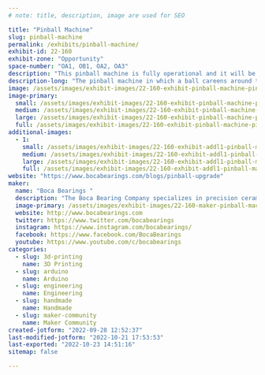 ```yaml
---
# note: title, description, image are used for SEO

title: "Pinball Machine"
slug: pinball-machine
permalink: /exhibits/pinball-machine/
exhibit-id: 22-160
exhibit-zone: "Opportunity"
space-number: "OA1, OB1, OA2, OA3"
description: "This pinball machine is fully operational and it will be ready to provide hours of entertainment. "
description-long: "The pinball machine in which a ball careens around the machine&#039;s interior, hitting various lights, bumpers, ramps, and other targets was made  inhouse at Boca Bearings. https://www.bocabearings.com/blogs/instructables-pinball-machine"
image: /assets/images/exhibit-images/22-160-exhibit-pinball-machine-pinball-machine-kids-playing-large.JPG
image-primary: 
  small: /assets/images/exhibit-images/22-160-exhibit-pinball-machine-pinball-machine-kids-playing-small.JPG
  medium: /assets/images/exhibit-images/22-160-exhibit-pinball-machine-pinball-machine-kids-playing-medium.JPG
  large: /assets/images/exhibit-images/22-160-exhibit-pinball-machine-pinball-machine-kids-playing-large.JPG
  full: /assets/images/exhibit-images/22-160-exhibit-pinball-machine-pinball-machine-kids-playing-full.JPG
additional-images: 
  - 1:
    small: /assets/images/exhibit-images/22-160-exhibit-addl1-pinball-machine-pinball-after-small.jpg
    medium: /assets/images/exhibit-images/22-160-exhibit-addl1-pinball-machine-pinball-after-medium.jpg
    large: /assets/images/exhibit-images/22-160-exhibit-addl1-pinball-machine-pinball-after-large.jpg
    full: /assets/images/exhibit-images/22-160-exhibit-addl1-pinball-machine-pinball-after-full.jpg
website: "https://www.bocabearings.com/blogs/pinball-upgrade"
maker: 
  name: "Boca Bearings "
  description: "The Boca Bearing Company specializes in precision ceramic bearings for industrial, recreational, and hobby applications. We’ve been experts at Ceramic Hybrid and Full Ceramic bearings for over 35 years!"
  image-primary: /assets/images/exhibit-images/22-160-maker-pinball-machine-bb-logo-full-color-medium.jpg
  website: http://www.bocabearings.com
  twitter: https://www.twitter.com/bocabearings
  instagram: https://www.instagram.com/bocabearings/
  facebook: https://www.facebook.com/BocaBearings
  youtube: https://www.youtube.com/c/bocabearings
categories: 
  - slug: 3d-printing
    name: 3D Printing
  - slug: arduino
    name: Arduino
  - slug: engineering
    name: Engineering
  - slug: handmade
    name: Handmade
  - slug: maker-community
    name: Maker Community
created-jotform: "2022-09-28 12:52:37"
last-modified-jotform: "2022-10-21 17:53:53"
last-exported: "2022-10-23 14:51:16"
sitemap: false

---
```

